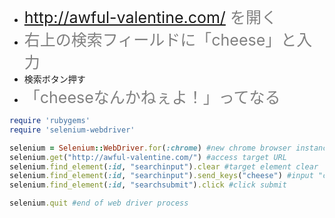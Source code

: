 
* <span style="color: gray; font-size: 25px">http://awful-valentine.com/ を開く</span>
* <span style="color: gray; font-size: 25px">右上の検索フィールドに「cheese」と入力</span>
* 検索ボタン押す
* <span style="color: gray; font-size: 25px">「cheeseなんかねぇよ！」ってなる</span>

``` ruby
require 'rubygems'
require 'selenium-webdriver'

selenium = Selenium::WebDriver.for(:chrome) #new chrome browser instance
selenium.get("http://awful-valentine.com/") #access target URL
selenium.find_element(:id, "searchinput").clear #target element clear
selenium.find_element(:id, "searchinput").send_keys("cheese") #input "cheese" on target element
selenium.find_element(:id, "searchsubmit").click #click submit

selenium.quit #end of web driver process
```
